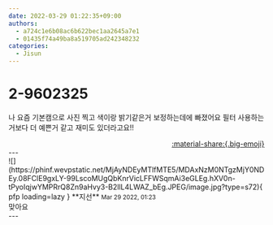 ```yaml
---
date: 2022-03-29 01:22:35+09:00
authors:
  - a724c1e6b08ac6b622bec1aa2645a7e1
  - 01435f74a49ba8a519705ad242348232
categories:
  - Jisun
---
```


# 2-9602325

<div class="post-container" markdown="1">
<div class="content-container md-sidebar__scrollwrap" markdown="1">

나 요즘 기본캠으로 사진 찍고 색이랑 밝기같은거 보정하는데에 빠졌어요 필터 사용하는거보다 더 예쁜거 같고 재미도 있더라고요!!

</div>
</div>

<div style="text-align: right;" markdown="1">
<a href="https://weverse.io/fromis9/fanpost/2-9602325" style="text-align: right;">:material-share:{.big-emoji}</a>
</div>
---

<div class="comments-container md-sidebar__scrollwrap" markdown="1">
<div class="comment" markdown="1">
<div class='id-container' markdown="1">
![](https://phinf.wevpstatic.net/MjAyNDEyMTlfMTE5/MDAxNzM0NTgzMjY0NDEy.08FClE9gxLY-99LscoMUgQbKnrVicLFFWSqmAi3eGLEg.hXV0n-tPyoIqjwYMPRrQ8Zn9aHvy3-B2llL4LWAZ_bEg.JPEG/image.jpg?type=s72){ pfp loading=lazy }
**<span class="artist">지선</span>** <small>Mar 29 2022, 01:23</small><br>
</div>
<div class='comment-body' markdown="1">
맞아요
</div>
</div>
</div>
---

